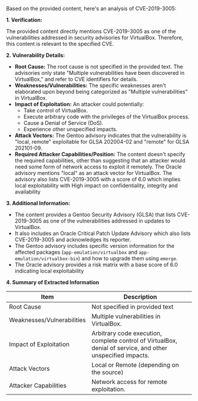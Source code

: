 Based on the provided content, here's an analysis of CVE-2019-3005:

**1. Verification:**

The provided content directly mentions CVE-2019-3005 as one of the vulnerabilities addressed in security advisories for VirtualBox. Therefore, this content is relevant to the specified CVE.

**2. Vulnerability Details:**

*   **Root Cause:** The root cause is not specified in the provided text. The advisories only state "Multiple vulnerabilities have been discovered in VirtualBox," and refer to CVE identifiers for details.
*   **Weaknesses/Vulnerabilities:**  The specific weaknesses aren't elaborated upon beyond being categorized as "Multiple vulnerabilities" in VirtualBox.
*   **Impact of Exploitation:** An attacker could potentially:
    *   Take control of VirtualBox.
    *   Execute arbitrary code with the privileges of the VirtualBox process.
    *   Cause a Denial of Service (DoS).
    *   Experience other unspecified impacts.
*   **Attack Vectors:** The Gentoo advisory indicates that the vulnerability is "local, remote" exploitable for GLSA 202004-02 and "remote" for GLSA 202101-09.
*   **Required Attacker Capabilities/Position:** The content doesn't specify the required capabilities, other than suggesting that an attacker would need some form of network access to exploit it remotely. The Oracle advisory mentions "local" as an attack vector for VirtualBox. The advisory also lists CVE-2019-3005 with a score of 6.0 which implies local exploitability with High impact on confidentiality, integrity and availability

**3. Additional Information:**

*   The content provides a Gentoo Security Advisory (GLSA) that lists CVE-2019-3005 as one of the vulnerabilities addressed in updates to VirtualBox.
*   It also includes an Oracle Critical Patch Update Advisory which also lists CVE-2019-3005 and acknowledges its reporter.
*   The Gentoo advisory includes specific version information for the affected packages (`app-emulation/virtualbox` and `app-emulation/virtualbox-bin`) and how to upgrade them using `emerge`.
*   The Oracle advisory provides a risk matrix with a base score of 6.0 indicating local exploitability

**4. Summary of Extracted Information**

| Item                        | Description                                                                                                                                    |
|-----------------------------|------------------------------------------------------------------------------------------------------------------------------------------------|
| Root Cause                  | Not specified in provided text                                                                                                                                 |
| Weaknesses/Vulnerabilities | Multiple vulnerabilities in VirtualBox.                                                                                                    |
| Impact of Exploitation      | Arbitrary code execution, complete control of VirtualBox, denial of service, and other unspecified impacts.                     |
| Attack Vectors              | Local or Remote (depending on the source)                                                                                                                  |
| Attacker Capabilities      | Network access for remote exploitation.                                                                                         |